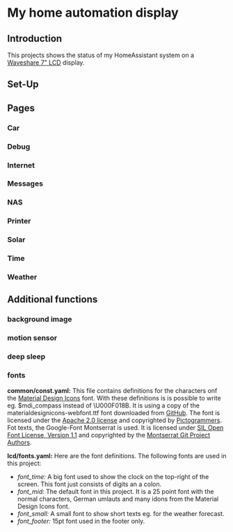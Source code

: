 # My home automation display

## Introduction
This projects shows the status of my HomeAssistant system on a [Waveshare 7" LCD](https://www.waveshare.com/wiki/ESP32-S3-Touch-LCD-7) display.

## Set-Up

## Pages

### Car

### Debug

### Internet

### Messages

### NAS

### Printer

### Solar

### Time

### Weather

## Additional functions

### background image

### motion sensor

### deep sleep

### fonts

**common/const.yaml:** This file contains definitions for the characters onf the [Material Design Icons](https://pictogrammers.com/library/mdi/) font. With these definitions is is possible to write eg. $mdi_compass instead of \U000F018B.
It is using a copy of the materialdesignicons-webfont.ttf font downloaded from [GitHub](https://github.com/Templarian/MaterialDesign-Webfont/tree/master). The font is licensed under the [Apache 2.0 license](https://www.apache.org/licenses/LICENSE-2.0) and copyrighted by [Pictogrammers](https://pictogrammers.com/). Fot texts, the Google-Font Montserrat is used. It is licensed under [SIL Open Font License, Version 1.1](https://openfontlicense.org/open-font-license-official-text/) and copyrighted by the [Montserrat Git Project Authors](https://github.com/JulietaUla/Montserrat.git).

**lcd/fonts.yaml:** Here are the font definitions. The following fonts are used in this project:
* _font_time:_ A big font used to show the clock on the top-right of the screen. This font just consists of digits an a colon.
* _font_mid:_ The default font in this project. It is a 25 point font with the normal characters, German umlauts and many idons from the Material Design Icons font.
* _font_small:_ A small font to show short texts eg. for the weather forecast.
* _font_footer:_ 15pt font used in the footer only.